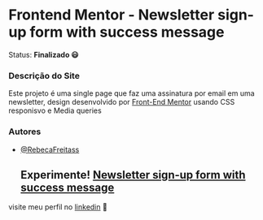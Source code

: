 # Frontend Mentor - Newsletter sign-up form with success message
Status: **Finalizado 😃**
 ### Descrição do Site
   Este projeto é uma single page que faz uma assinatura por email em uma newsletter, design desenvolvido por [Front-End Mentor](https://www.frontendmentor.io/) usando CSS responisvo e Media queries
   
 ### Autores
- [@RebecaFreitass](https://github.com/RebecaFreitass)

    ## Experimente!  [   Newsletter sign-up form with success message]()
visite meu perfil no [linkedin](https://www.linkedin.com/in/rebeca-freitas-16b16a232/) 💟

